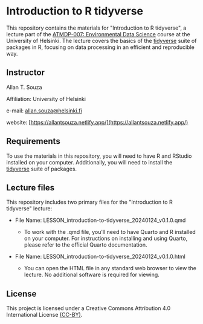 # Introduction to R tidyverse

This repository contains the materials for "Introduction to R tidyverse", a lecture part of the [ATMDP-007: Environmental Data Science](https://studies.helsinki.fi/courses/course-unit/hy-CU-140153153-2021-08-01/Environmental_data_science) course at the University of Helsinki. The lecture covers the basics of the [tidyverse](https://www.tidyverse.org/) suite of packages in R, focusing on data processing in an efficient and reproducible way.

## Instructor

Allan T. Souza

Affiliation: University of Helsinki

e-mail: allan.souza@helsinki.fi

website: [https://allantsouza.netlify.app/](https://allantsouza.netlify.app/)

## Requirements

To use the materials in this repository, you will need to have R and RStudio installed on your computer. Additionally, you will need to install the [tidyverse](https://www.tidyverse.org/) suite of packages.

## Lecture files

This repository includes two primary files for the "Introduction to R tidyverse" lecture:

  - File Name: LESSON_introduction-to-tidyverse_20240124_v0.1.0.qmd
    - To work with the .qmd file, you'll need to have Quarto and R installed on your computer. For instructions on installing and using Quarto, please refer to the official Quarto documentation.

  - File Name: LESSON_introduction-to-tidyverse_20240124_v0.1.0.html
    - You can open the HTML file in any standard web browser to view the lecture. No additional software is required for viewing.

## License
This project is licensed under a Creative Commons Attribution 4.0 International License [(CC-BY)](https://creativecommons.org/licenses/by/4.0/).
